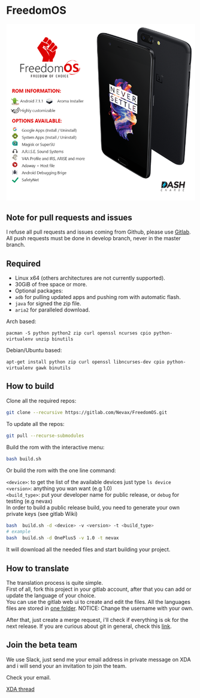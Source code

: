 # FreedomOS

![alt text](assets/media/png/op5-big-banner-nougat.png)

## Note for pull requests and issues

I refuse all pull requests and issues coming from Github, please use [Gitlab](https://gitlab.com/Nevax/FreedomOS).
All push requests must be done in develop branch, never in the master branch.

## Required
- Linux x64 (others architectures are not currently supported).
- 30GiB of free space or more.
- Optional packages:
- `adb` for pulling updated apps and pushing rom with automatic flash.
- `java` for signed the zip file.
- `aria2` for paralleled download.

Arch based:
```
pacman -S python python2 zip curl openssl ncurses cpio python-virtualenv unzip binutils
```

Debian/Ubuntu based:
```
apt-get install python zip curl openssl libncurses-dev cpio python-virtualenv gawk binutils
```

## How to build

Clone all the required repos:
```bash
git clone --recursive https://gitlab.com/Nevax/FreedomOS.git
```
To update all the repos:
```bash
git pull --recurse-submodules
```
Build the rom with the interactive menu:
```bash
bash build.sh
```

Or build the rom with the one line command:

`<device>`: to get the list of the available devices just type `ls device`  
`<version>`: anything you wan want (e.g 1.0)  
`<build_type>`: put your developer name for public release, or `debug` for testing (e.g nevax)  
In order to build a public release build, you need to generate your own private keys (see gitlab Wiki)
```bash
bash  build.sh -d <device> -v <version> -t <build_type>
# example
bash  build.sh -d OnePlus5 -v 1.0 -t nevax
```

It will download all the needed files and start building your project.

## How to translate

The translation process is quite simple.   
First of all, fork this project in your gitlab account, after that you can add or update the language of your choice.   
You can use the gitlab web ui to create and edit the files.
All the languages files are stored in [one folder](https://gitlab.com/Nevax/FreedomOS/tree/master/assets/META-INF/aroma/common/langs).
NOTICE: Change the username with your own.

After that, just create a merge request, i'll check if everything is ok for the next release.
If you are curious about git in general, check this [link](https://forum.xda-developers.com/android/help/test-t3515907).

## Join the beta team
We use Slack, just send me your email address in private message on XDA and i will send your an invitation to join the team.

Check your email.

[XDA thread](http://forum.xda-developers.com/oneplus-3/development/rom-freedomos-1-0-t3409348)
